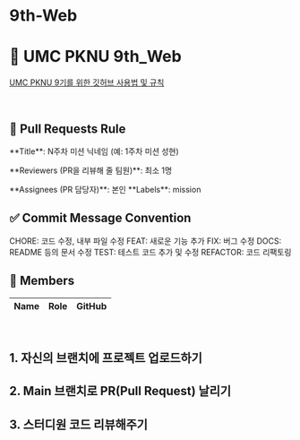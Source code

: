 # 9th-Web


<h1>💚 UMC PKNU 9th_Web</h1>


[UMC PKNU 9기를 위한 깃허브 사용법 및 규칙](https://www.notion.so/makeus-challenge/Git-Hub-26ab57f4596b8116aa1bd5f98f55a63f?pvs=25)  

<br>

## 🌱 Pull Requests Rule
<p>**Title**: N주차 미션 닉네임 (예: 1주차 미션 성현)</p>
<p>**Reviewers (PR을 리뷰해 줄 팀원)**: 최소 1명</p>
 **Assignees (PR 담당자)**: 본인
 **Labels**: mission

<br>

## ✅ Commit Message Convention
 CHORE: 코드 수정, 내부 파일 수정
 FEAT: 새로운 기능 추가
 FIX: 버그 수정
 DOCS: README 등의 문서 수정
 TEST: 테스트 코드 추가 및 수정
 REFACTOR: 코드 리팩토링
<br>


## 👥 Members

| Name | Role | GitHub |
|------|------|--------|


<br>


<h2>1. 자신의 브랜치에 프로젝트 업로드하기</h2>



<h2>2. Main 브랜치로 PR(Pull Request) 날리기</h2>


<h2>3. 스터디원 코드 리뷰해주기</h2>

